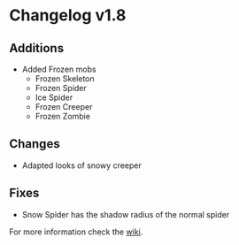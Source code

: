# Changelog v1.8

## Additions
- Added Frozen mobs
  - Frozen Skeleton
  - Frozen Spider
  - Ice Spider
  - Frozen Creeper
  - Frozen Zombie

## Changes
- Adapted looks of snowy creeper

## Fixes
- Snow Spider has the shadow radius of the normal spider

For more information check the [wiki](https://www.nemonotfound.com/minecraft-mods/nemos-creatures).